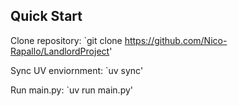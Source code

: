 ## Quick Start
Clone repository:
`git clone https://github.com/Nico-Rapallo/LandlordProject'

Sync UV enviornment:
`uv sync'

Run main.py:
`uv run main.py'

